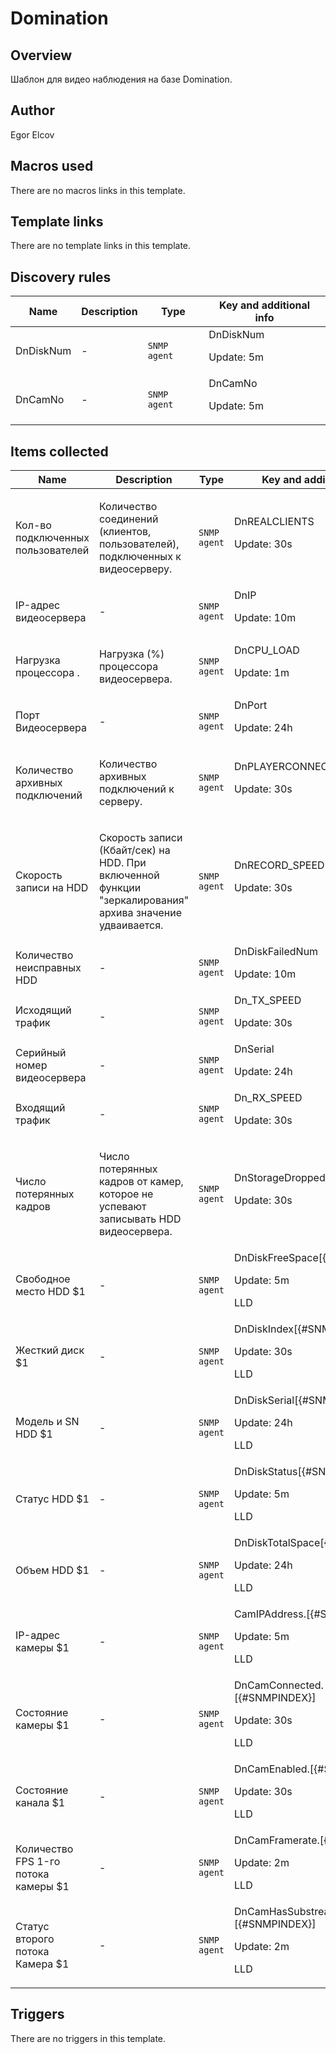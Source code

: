 # Domination

## Overview

Шаблон для видео наблюдения на базе Domination.



## Author

Egor Elcov

## Macros used

There are no macros links in this template.

## Template links

There are no template links in this template.

## Discovery rules

|Name|Description|Type|Key and additional info|
|----|-----------|----|----|
|DnDiskNum|<p>-</p>|`SNMP agent`|DnDiskNum<p>Update: 5m</p>|
|DnCamNo|<p>-</p>|`SNMP agent`|DnCamNo<p>Update: 5m</p>|
## Items collected

|Name|Description|Type|Key and additional info|
|----|-----------|----|----|
|Кол-во подключенных пользователей|<p>Количество соединений (клиентов, пользователей), подключенных к видеосерверу.</p>|`SNMP agent`|DnREALCLIENTS<p>Update: 30s</p>|
|IP-адрес видеосервера|<p>-</p>|`SNMP agent`|DnIP<p>Update: 10m</p>|
|Нагрузка процессора .|<p>Нагрузка (%) процессора видеосервера.</p>|`SNMP agent`|DnCPU_LOAD<p>Update: 1m</p>|
|Порт Видеосервера|<p>-</p>|`SNMP agent`|DnPort<p>Update: 24h</p>|
|Количество архивных подключений|<p>Количество архивных подключений к серверу.</p>|`SNMP agent`|DnPLAYERCONNECTIONS<p>Update: 30s</p>|
|Скорость записи на HDD|<p>Скорость записи (Кбайт/сек) на HDD. При включенной функции "зеркалирования" архива значение удваивается.</p>|`SNMP agent`|DnRECORD_SPEED<p>Update: 30s</p>|
|Количество неисправных HDD|<p>-</p>|`SNMP agent`|DnDiskFailedNum<p>Update: 10m</p>|
|Исходящий трафик|<p>-</p>|`SNMP agent`|Dn_TX_SPEED<p>Update: 30s</p>|
|Серийный номер видеосервера|<p>-</p>|`SNMP agent`|DnSerial<p>Update: 24h</p>|
|Входящий трафик|<p>-</p>|`SNMP agent`|Dn_RX_SPEED<p>Update: 30s</p>|
|Число потерянных кадров|<p>Число потерянных кадров от камер, которое не успевают записывать HDD видеосервера.</p>|`SNMP agent`|DnStorageDroppedFrames<p>Update: 30s</p>|
|Свободное место HDD $1|<p>-</p>|`SNMP agent`|DnDiskFreeSpace[{#SNMPINDEX}]<p>Update: 5m</p><p>LLD</p>|
|Жесткий диск $1|<p>-</p>|`SNMP agent`|DnDiskIndex[{#SNMPINDEX}]<p>Update: 30s</p><p>LLD</p>|
|Модель и SN HDD $1|<p>-</p>|`SNMP agent`|DnDiskSerial[{#SNMPINDEX}]<p>Update: 24h</p><p>LLD</p>|
|Статус HDD $1|<p>-</p>|`SNMP agent`|DnDiskStatus[{#SNMPINDEX}]<p>Update: 5m</p><p>LLD</p>|
|Объем HDD $1|<p>-</p>|`SNMP agent`|DnDiskTotalSpace[{#SNMPINDEX}]<p>Update: 24h</p><p>LLD</p>|
|IP-адрес камеры $1|<p>-</p>|`SNMP agent`|CamIPAddress.[{#SNMPINDEX}]<p>Update: 5m</p><p>LLD</p>|
|Состояние камеры $1|<p>-</p>|`SNMP agent`|DnCamConnected.[{#SNMPINDEX}]<p>Update: 30s</p><p>LLD</p>|
|Состояние канала $1|<p>-</p>|`SNMP agent`|DnCamEnabled.[{#SNMPINDEX}]<p>Update: 30s</p><p>LLD</p>|
|Количество FPS 1-го потока камеры $1|<p>-</p>|`SNMP agent`|DnCamFramerate.[{#SNMPINDEX}]<p>Update: 2m</p><p>LLD</p>|
|Статус второго потока Камера $1|<p>-</p>|`SNMP agent`|DnCamHasSubstream.[{#SNMPINDEX}]<p>Update: 2m</p><p>LLD</p>|
## Triggers

There are no triggers in this template.

